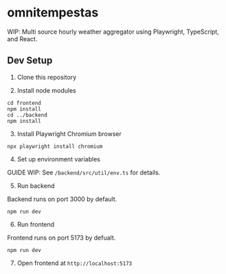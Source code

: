 # omnitempestas

WIP: Multi source hourly weather aggregator using Playwright, TypeScript, and React.

## Dev Setup

1. Clone this repository

2. Install node modules

```
cd frontend
npm install
cd ../backend
npm install
```

3. Install Playwright Chromium browser

`npx playwright install chromium`

4. Set up environment variables

GUIDE WIP: See `/backend/src/util/env.ts` for details.

5. Run backend

Backend runs on port 3000 by default.

`npm run dev`

6. Run frontend

Frontend runs on port 5173 by defualt.

`npm run dev`

7. Open frontend at `http://localhost:5173`
